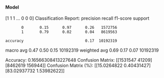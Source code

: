 #### Model
[1 1 1 ... 0 0 0]
Classification Report:
              precision    recall  f1-score   support

           0       0.15      0.97      0.26   1572756
           1       0.79      0.02      0.04   8619563

    accuracy                           0.17  10192319
   macro avg       0.47      0.50      0.15  10192319
weighted avg       0.69      0.17      0.07  10192319

Accuracy: 0.16566308413227648
Confusion Matrix:
[[1531547   41209]
 [8462619  156944]]
Confusion Matrix (%):
[[15.0264822   0.40431427]
 [83.02937732  1.53982622]]
